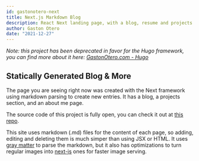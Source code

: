 ```yaml
---
id: gastonotero-next
title: Next.js Markdown Blog
description: React Next landing page, with a blog, resume and projects section.
author: Gaston Otero
date: "2021-12-27"
---
```


_Note: this project has been deprecated in favor for the Hugo framework, you can find more about it here: [GastonOtero.com - Hugo](/projects/gastonotero-hugo)_

## Statically Generated Blog & More

The page you are seeing right now was created with the Next framework using markdown parsing to create new entries.
It has a blog, a projects section, and an about me page.

The source code of this project is fully open,
you can check it out at [this repo](https://github.com/gastonoterom/gastonotero-next).

This site uses markdown (.md) files for the content of each page, so adding, editing and deleting them is much simper
than using JSX or HTML. It uses [gray matter](https://github.com/jonschlinkert/gray-matter) to parse the markdown, but it also has
optimizations to turn regular images into [next-js](https://nextjs.org/docs/api-reference/next/image) ones for faster image serving.
